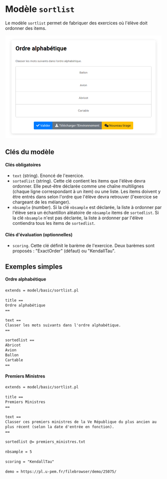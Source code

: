 # Modèle `sortlist`

Le modèle `sortlist` permet de fabriquer des exercices où l'élève doit ordonner des items.

[![](sortlist1.png)](https://pl.u-pem.fr/filebrowser/demo/34350/)

## Clés du modèle

#### Clés obligatoires
* `text` (string). Enoncé de l'exercice.
* `sortedlist` (string). Cette clé contient les items que l'élève devra ordonner. Elle peut-être déclarée comme une chaîne multilignes (chaque ligne correspondant à un item) ou une liste. Les items doivent y être entrés dans selon l'ordre que l'élève devra retrouver (l'exercice se chargeant de les mélanger).
* `nbsample` (number). Si la clé `nbsample` est déclarée, la liste à ordonner par l'élève sera un échantillon aléatoire de `nbsample` items de `sortedlist`. Si la clé `nbsample` n'est pas déclarée, la liste à ordonner par l'élève contiendra tous les items de `sortedlist`.

#### Clés d'évaluation (optionnelles)
* `scoring`. Cette clé définit le barème de l'exercice. Deux barèmes sont proposés : "ExactOrder" (défaut) ou "KendallTau".

## Exemples simples

#### Ordre alphabétique

~~~
extends = model/basic/sortlist.pl

title ==
Ordre alphabétique
==

text ==
Classer les mots suivants dans l'ordre alphabétique.
==

sortedlist ==
Abricot
Avion
Ballon
Cartable
==
~~~

#### Premiers Ministres

~~~
extends = model/basic/sortlist.pl

title ==
Premiers Ministres
==

text ==
Classer ces premiers ministres de la Ve République du plus ancien au plus récent (selon la date d'entrée en fonction).
==

sortedlist @= premiers_ministres.txt

nbsample = 5

scoring = "KendallTau"

demo = https://pl.u-pem.fr/filebrowser/demo/25075/
~~~
